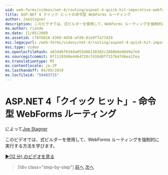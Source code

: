 ```yaml
---
uid: web-forms/videos/net-4/routing/aspnet-4-quick-hit-imperative-webforms-routing
title: ASP.NET 4 クイック ヒットの命令型 WebForms ルーティング
author: JoeStagner
description: このビデオでは、式ビルダーを使用して、WebForms ルーティングを強制的に実行する方法を学びます。
ms.author: riande
ms.date: 11/05/2009
ms.assetid: c78fd810-4309-4d58-afd9-81e9ffa77429
msc.legacyurl: /web-forms/videos/net-4/routing/aspnet-4-quick-hit-imperative-webforms-routing
msc.type: video
ms.openlocfilehash: a034d6f934da055d06130302c288066e98d9a7e9
ms.sourcegitcommit: 0f1119340e4464720cfd16d0ff15764746ea1fea
ms.translationtype: MT
ms.contentlocale: ja-JP
ms.lasthandoff: 04/09/2019
ms.locfileid: "59403715"
---
```

# <a name="aspnet-4-quick-hit---imperative-webforms-routing"></a>ASP.NET 4「クイック ヒット」- 命令型 WebForms ルーティング

によって[Joe Stagner](https://github.com/JoeStagner)

このビデオでは、式ビルダーを使用して、WebForms ルーティングを強制的に実行する方法を学びます。 

[&#9654;(12 分) のビデオを見る](https://channel9.msdn.com/Blogs/ASP-NET-Site-Videos/aspnet-4-quick-hit-imperative-webforms-routing)

> [!div class="step-by-step"]
> [前へ](aspnet-4-quick-hit-permanent-redirect.md)
> [次へ](aspnet-4-quick-hit-declarative-webforms-routing.md)
